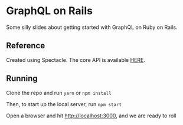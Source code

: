 # GraphQL on Rails

Some silly slides about getting started with GraphQL on Ruby on Rails.

## Reference

Created using Spectacle. The core API is available [HERE](https://github.com/FormidableLabs/spectacle/blob/master/README.markdown).

## Running

Clone the repo and run `yarn` or `npm install`

Then, to start up the local server, run `npm start`

Open a browser and hit [http://localhost:3000](http://localhost:3000), and we are ready to roll
